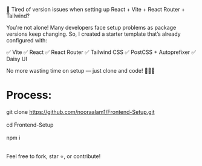 🚀 Tired of version issues when setting up React + Vite + React Router + Tailwind?

You're not alone! Many developers face setup problems as package versions keep changing. So, I created a starter template that’s already configured with:

✅ Vite
✅ React
✅ React Router
✅ Tailwind CSS
✅ PostCSS + Autoprefixer
✅ Daisy UI

No more wasting time on setup — just clone and code! 🧑‍💻🔥

# Process:

git clone https://github.com/nooraalam1/Frontend-Setup.git </br> </br>
cd Frontend-Setup </br> </br>
npm i </br></br>



Feel free to fork, star ⭐, or contribute!
